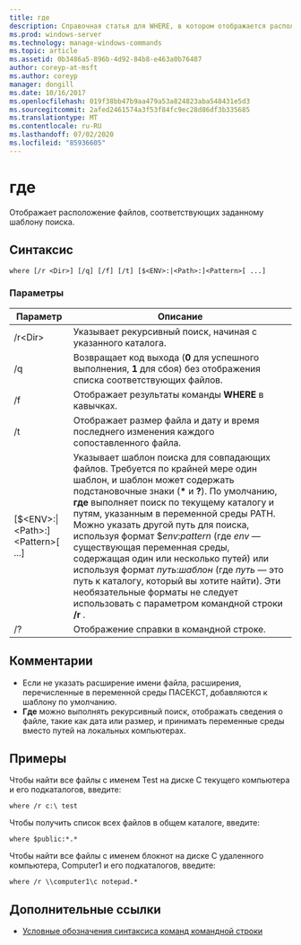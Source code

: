 ```yaml
---
title: где
description: Справочная статья для WHERE, в котором отображается расположение файлов, соответствующих заданному шаблону поиска.
ms.prod: windows-server
ms.technology: manage-windows-commands
ms.topic: article
ms.assetid: 0b3486a5-896b-4d92-84b8-e463a0b76487
author: coreyp-at-msft
ms.author: coreyp
manager: dongill
ms.date: 10/16/2017
ms.openlocfilehash: 019f38bb47b9aa479a53a824823aba548431e5d3
ms.sourcegitcommit: 2afed2461574a3f53f84fc9ec28d86df3b335685
ms.translationtype: MT
ms.contentlocale: ru-RU
ms.lasthandoff: 07/02/2020
ms.locfileid: "85936605"
---
```

# <a name="where"></a>где



Отображает расположение файлов, соответствующих заданному шаблону поиска.



## <a name="syntax"></a>Синтаксис

```
where [/r <Dir>] [/q] [/f] [/t] [$<ENV>:|<Path>:]<Pattern>[ ...]
```

### <a name="parameters"></a>Параметры

|Параметр|Описание|
|---------|-----------|
|/r\<Dir>|Указывает рекурсивный поиск, начиная с указанного каталога.|
|/q|Возвращает код выхода (**0** для успешного выполнения, **1** для сбоя) без отображения списка соответствующих файлов.|
|/f|Отображает результаты команды **WHERE** в кавычках.|
|/t|Отображает размер файла и дату и время последнего изменения каждого сопоставленного файла.|
|[$\<ENV>:\|\<Path>:]\<Pattern>[ ...]|Указывает шаблон поиска для совпадающих файлов. Требуется по крайней мере один шаблон, и шаблон может содержать подстановочные знаки (**&#42;** и **?**). По умолчанию, **где** выполняет поиск по текущему каталогу и путям, указанным в переменной среды PATH. Можно указать другой путь для поиска, используя формат $*env*:*pattern* (где *env* — существующая переменная среды, содержащая один или несколько путей) или используя формат *путь*:*шаблон* (где *путь* — это путь к каталогу, который вы хотите найти). Эти необязательные форматы не следует использовать с параметром командной строки **/r** .|
|/?|Отображение справки в командной строке.|

## <a name="remarks"></a>Комментарии

-   Если не указать расширение имени файла, расширения, перечисленные в переменной среды ПАСЕКСТ, добавляются к шаблону по умолчанию.
-   **Где** можно выполнять рекурсивный поиск, отображать сведения о файле, такие как дата или размер, и принимать переменные среды вместо путей на локальных компьютерах.

## <a name="examples"></a>Примеры

Чтобы найти все файлы с именем Test на диске C текущего компьютера и его подкаталогов, введите:
```
where /r c:\ test
```
Чтобы получить список всех файлов в общем каталоге, введите:
```
where $public:*.*
```
Чтобы найти все файлы с именем блокнот на диске C удаленного компьютера, Computer1 и его подкаталогов, введите:
```
where /r \\computer1\c notepad.*
```

## <a name="additional-references"></a>Дополнительные ссылки

- [Условные обозначения синтаксиса команд командной строки](command-line-syntax-key.md)